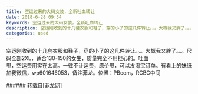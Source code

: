```yaml
---
title: 空运过来的大码女装，全新吐血转让
date: 2018-6-28 09:34
keywords: 空运过来的大码女装，全新吐血转让
description: 空运刚收到的十几套衣服和鞋子，穿的小了的这几件转让。。。大概我又胖了。。。尺码全部2XL，适合130-150的女生，质量完全不用担心的。吐血甩，空运费用实在太高。一律不计运费，原价甩，可以发淘宝订单。有看上的妹纸加我微信，wp601646053，备注菲龙。位置：PBcom，RCBC中间
categories: used
---
```

<td class="t_f" id="postmessage_1458641">

空运刚收到的十几套衣服和鞋子，穿的小了的这几件转让。。。大概我又胖了。。。尺码全部2XL，适合130-150的女生，质量完全不用担心的。吐血<br/>
甩，空运费用实在太高。一律不计运费，原价甩，可以发淘宝订单。有看上的妹纸加我微信，wp601646053，备注菲龙。位置：PBcom，RCBC中间<br/>
<img alt="" border="0" class="zoom" data-cf-modified-bc1f24c969ab8b38ea8c10ce-="" file="http://www.flw.ph/data/appbyme/upload/image/201806/28/K4Ufgq1dALwp.jpg" id="aimg_TO9Ej" lazyloadthumb="1" onclick="" onmouseover="" src="http://www.flw.ph/data/appbyme/upload/image/201806/28/K4Ufgq1dALwp.jpg"/><br/>
<img alt="" border="0" class="zoom" data-cf-modified-bc1f24c969ab8b38ea8c10ce-="" file="http://www.flw.ph/data/appbyme/upload/image/201806/28/EVYKZavt5USa.jpg" id="aimg_nL927" lazyloadthumb="1" onclick="" onmouseover="" src="http://www.flw.ph/data/appbyme/upload/image/201806/28/EVYKZavt5USa.jpg"/><br/>
<img alt="" border="0" class="zoom" data-cf-modified-bc1f24c969ab8b38ea8c10ce-="" file="http://www.flw.ph/data/appbyme/upload/image/201806/28/qtZ4Tmnalkvh.jpg" id="aimg_vpgeo" lazyloadthumb="1" onclick="" onmouseover="" src="http://www.flw.ph/data/appbyme/upload/image/201806/28/qtZ4Tmnalkvh.jpg"/><br/>
<img alt="" border="0" class="zoom" data-cf-modified-bc1f24c969ab8b38ea8c10ce-="" file="http://www.flw.ph/data/appbyme/upload/image/201806/28/3NhCTncDQnTh.jpg" id="aimg_vg9Dh" lazyloadthumb="1" onclick="" onmouseover="" src="http://www.flw.ph/data/appbyme/upload/image/201806/28/3NhCTncDQnTh.jpg"/><br/>
<img alt="" border="0" class="zoom" data-cf-modified-bc1f24c969ab8b38ea8c10ce-="" file="http://www.flw.ph/data/appbyme/upload/image/201806/28/3IdCaUgIHPIB.jpg" id="aimg_Ui9ps" lazyloadthumb="1" onclick="" onmouseover="" src="http://www.flw.ph/data/appbyme/upload/image/201806/28/3IdCaUgIHPIB.jpg"/><br/>
<img alt="" border="0" class="zoom" data-cf-modified-bc1f24c969ab8b38ea8c10ce-="" file="http://www.flw.ph/data/appbyme/upload/image/201806/28/QUAV5wpLGv1c.jpg" id="aimg_njXDX" lazyloadthumb="1" onclick="" onmouseover="" src="http://www.flw.ph/data/appbyme/upload/image/201806/28/QUAV5wpLGv1c.jpg"/><br/>
<img alt="" border="0" class="zoom" data-cf-modified-bc1f24c969ab8b38ea8c10ce-="" file="http://www.flw.ph/data/appbyme/upload/image/201806/28/ixppQJtnEp3d.jpg" id="aimg_H4TpP" lazyloadthumb="1" onclick="" onmouseover="" src="http://www.flw.ph/data/appbyme/upload/image/201806/28/ixppQJtnEp3d.jpg"/><br/>
<img alt="" border="0" class="zoom" data-cf-modified-bc1f24c969ab8b38ea8c10ce-="" file="http://www.flw.ph/data/appbyme/upload/image/201806/28/HFUGa2Tl8d7t.jpg" id="aimg_nl3vs" lazyloadthumb="1" onclick="" onmouseover="" src="http://www.flw.ph/data/appbyme/upload/image/201806/28/HFUGa2Tl8d7t.jpg"/><br/>
<img alt="" border="0" class="zoom" data-cf-modified-bc1f24c969ab8b38ea8c10ce-="" file="http://www.flw.ph/data/appbyme/upload/image/201806/28/hT7qsAQSY7w6.jpg" id="aimg_DQMcD" lazyloadthumb="1" onclick="" onmouseover="" src="http://www.flw.ph/data/appbyme/upload/image/201806/28/hT7qsAQSY7w6.jpg"/><br/>
</td>
###### 转载自[菲龙网]